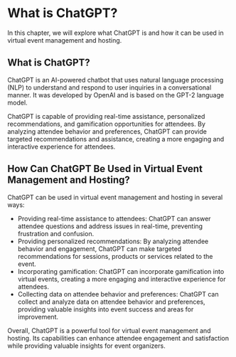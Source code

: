 What is ChatGPT?
==================================================

In this chapter, we will explore what ChatGPT is and how it can be used in virtual event management and hosting.

What is ChatGPT?
----------------

ChatGPT is an AI-powered chatbot that uses natural language processing (NLP) to understand and respond to user inquiries in a conversational manner. It was developed by OpenAI and is based on the GPT-2 language model.

ChatGPT is capable of providing real-time assistance, personalized recommendations, and gamification opportunities for attendees. By analyzing attendee behavior and preferences, ChatGPT can provide targeted recommendations and assistance, creating a more engaging and interactive experience for attendees.

How Can ChatGPT Be Used in Virtual Event Management and Hosting?
----------------------------------------------------------------

ChatGPT can be used in virtual event management and hosting in several ways:

* Providing real-time assistance to attendees: ChatGPT can answer attendee questions and address issues in real-time, preventing frustration and confusion.
* Providing personalized recommendations: By analyzing attendee behavior and engagement, ChatGPT can make targeted recommendations for sessions, products or services related to the event.
* Incorporating gamification: ChatGPT can incorporate gamification into virtual events, creating a more engaging and interactive experience for attendees.
* Collecting data on attendee behavior and preferences: ChatGPT can collect and analyze data on attendee behavior and preferences, providing valuable insights into event success and areas for improvement.

Overall, ChatGPT is a powerful tool for virtual event management and hosting. Its capabilities can enhance attendee engagement and satisfaction while providing valuable insights for event organizers.
